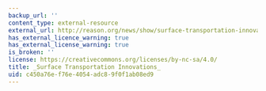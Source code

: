 ```yaml
---
backup_url: ''
content_type: external-resource
external_url: http://reason.org/news/show/surface-transportation-innovat-63
has_external_licence_warning: true
has_external_license_warning: true
is_broken: ''
license: https://creativecommons.org/licenses/by-nc-sa/4.0/
title: _Surface Transportation Innovations_
uid: c450a76e-f76e-4054-adc8-9f0f1ab08ed9
---
```


